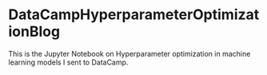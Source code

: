 # DataCampHyperparameterOptimizationBlog
This is the Jupyter Notebook on Hyperparameter optimization in machine learning models I sent to DataCamp.
